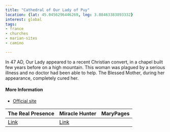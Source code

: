 ```yaml
---
title: "Cathedral of Our Lady of Puy"
location: {lat: 45.0456296446269, lng: 3.88463383893332}
interest: global
tags:
- france
- churches
- marian-sites
- camino

---
```



In 47 AD, Our Lady appeared to a recent Christian convert, in a chapel built few years before on a high mountain. This woman was plagued by a serious illness and no doctor had been able to help.  The Blessed Mother, during her appearance, completely cured her.

#### More Information

* [Official site](https://www.cathedraledupuy.org/)


| The Real Presence | Miracle Hunter | MaryPages |
| --- | --- | --- |
| [Link](http://www.therealpresence.org/eucharst/misc/BVM/68_LE_PUY_60x96.pdf) | [Link](https://www.miraclehunter.com/marian_apparitions/approved_apparitions/lepuy/index.html) |  |





